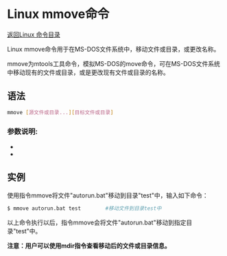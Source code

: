 # Linux mmove命令
[返回Linux 命令目录](11.Linux命令大全.md)

Linux mmove命令用于在MS-DOS文件系统中，移动文件或目录，或更改名称。

mmove为mtools工具命令，模拟MS-DOS的move命令，可在MS-DOS文件系统中移动现有的文件或目录，或是更改现有文件或目录的名称。

## 语法
```bash
mmove [源文件或目录...][目标文件或目录]
```

### 参数说明:

* [源文件或目录…]: 执行操作的源文件或目录路径
* [目标文件或目录]: 执行操作后的目标文件或目录路径

## 实例

使用指令mmove将文件"autorun.bat"移动到目录"test"中，输入如下命令：
```bash
$ mmove autorun.bat test        #移动文件到目录test中 
```
以上命令执行以后，指令mmove会将文件"autorun.bat"移动到指定目录"test"中。

**注意：用户可以使用mdir指令查看移动后的文件或目录信息。**